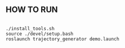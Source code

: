 ## HOW TO RUN
```

./install_tools.sh
source ./devel/setup.bash
roslaunch trajectory_generator demo.launch

```